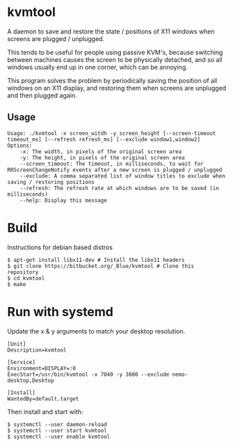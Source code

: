 # kvmtool

A daemon to save and restore the state / positions of X11 windows when screens are plugged / unplugged.

This tends to be useful for people using passive KVM's, because switching between machines causes the screen to be physically detached, and so all windows usually end up in one corner, which can be annoying.

This program solves the problem by periodically saving the position of all windows on an X11 display, and restoring them when screens are unplugged and then plugged again.


## Usage

```
Usage: ./kvmtool -x screen_witdh -y screen_height [--screen-timeout timeout_ms] [--refresh refresh_ms] [--exclude window1,window2]
Options:
	-x: The width, in pixels of the original screen area
	-y: The height, in pixels of the original screen area
	--screen_timeout: The timeout, in milliseconds, to wait for RRScreenChangeNotify events after a new screen is plugged / unplugged
	--exclude: A comma separated list of window titles to exclude when saving / restoring positions
	--refresh: The refresh rate at which windows are to be saved (in milliseconds)
	--help: Display this message
```


# Build


Instructions for debian based distros
```
$ apt-get install libx11-dev # Install the libx11 headers
$ git clone https://bitbucket.org/_Blue/kvmtool # Clone this repository
$ cd kvmtool
$ make
```

# Run with systemd

Update the x & y arguments to match your desktop resolution.


```
[Unit]
Description=kvmtool

[Service]
Environment=DISPLAY=:0
ExecStart=/usr/bin/kvmtool -x 7040 -y 3600 --exclude nemo-desktop,Desktop

[Install]
WantedBy=default.target
```

Then install and start with:


```
$ systemctl --user daemon-reload
$ systemctl --user start kvmtool
$ systemctl --user enable kvmtool
```
